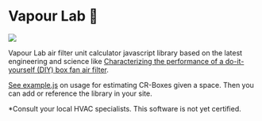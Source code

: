 # Vapour Lab 🥼
![](https://raw.githubusercontent.com/TheMemeticist/Vapour-Lab/fae06a6faa278cab90da5fec40ed08371df32912/assets/vapourLab.svg)

Vapour Lab air filter unit calculator javascript library based on the latest engineering and science like [Characterizing the performance of a do-it-yourself (DIY) box fan air filter](https://www.tandfonline.com/doi/full/10.1080/02786826.2022.2054674).

[See example.js](https://github.com/TheMemeticist/Vapour-Lab/blob/main/js/example.js) on usage for estimating CR-Boxes given a space. Then you can add or reference the library in your site.

*Consult your local HVAC specialists. This software is not yet certified.
